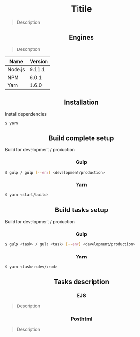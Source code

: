 <h1 align="center">Titile</h1>

> Description

<h2 align="center">Engines</h2>

> Description

| Name    | Version |
| ------- | ------- |
| Node.js | 9.11.1  |
| NPM     | 6.0.1   |
| Yarn    | 1.6.0   |

<h2 align="center">Installation</h2>

Install dependencies

``` bash
$ yarn
```

<h2 align="center">Build complete setup</h2>

Build for development / production

<h3 align="center">Gulp</h3>

``` bash
$ gulp / gulp [--env] <development/production>
```

<h3 align="center">Yarn</h3>

``` bash
$ yarn <start/build>
```

<h2 align="center">Build tasks setup</h2>

Build for development / production

<h3 align="center">Gulp</h3>

``` bash
$ gulp <task> / gulp <task> [--env] <development/production>
```

<h3 align="center">Yarn</h3>

``` bash
$ yarn <task>:<dev/prod>
```

<h2 align="center">Tasks description</h2>

<h3 align="center">EJS</h3>

> Description

<h3 align="center">Posthtml</h3>

> Description

